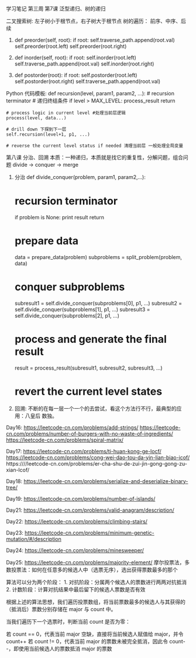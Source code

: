 学习笔记
第三周 第7课 泛型递归、树的递归

二叉搜索树: 左子树小于根节点，右子树大于根节点
树的遍历： 前序、中序、后续
1. def preorder(self, root):
    if root:
        self.traverse_path.append(root.val)
        self.preorder(root.left)
        self.preorder(root.right)

2. def inorder(self, root):
    if root:
        self.inorder(root.left)
        self.traverse_path.append(root.val)
        self.inorder(root.right)

3. def postorder(root):
    if root:
        self.postorder(root.left)
        self.postorder(root.right)
        self.traverse_path.append(root.val)

Python 代码模板:
def recursion(level, param1, param2, ...):
    # recursion terminator # 递归终结条件
    if level > MAX_LEVEL:
        process_result
        return

    # process logic in current level #处理当前层逻辑
    process(level, data...)

    # drill down 下探到下一层
    self.recursion(level+1, p1, ...)

    # reverse the current level status if needed 清理当前层 一般处理全局变量


第八课 分治、回溯
本质：一种递归，本质就是找它的重复性，分解问题，组合问题
divide -> conquer -> merge

1) 分治
def divide_conquer(problem, param1, param2,...):
    # recursion terminator
    if problem is None:
        print result
        return

    # prepare data
    data = prepare_data(problem)
    subproblems = split_problem(problem, data)

    # conquer subproblems
    subresult1 = self.divide_conquer(subproblems[0], p1, ...)
    subresult2 = self.divide_conquer(subproblems[1], p1, ...)
    subresult3 = self.divide_conquer(subproblems[2], p1, ...)

    # process and generate the final result
    result = process_result(subresult1, subresult2, subresult3, ...)

    # revert the current level states


2) 回溯: 不断的在每一层一个一个的去尝试，看这个方法行不行，最典型的应用：八皇后 数独。



Day16:
https://leetcode-cn.com/problems/add-strings/
https://leetcode-cn.com/problems/number-of-burgers-with-no-waste-of-ingredients/
https://leetcode-cn.com/problems/spiral-matrix/

Day17:
https://leetcode-cn.com/problems/ti-huan-kong-ge-locf/
https://leetcode-cn.com/problems/cong-wei-dao-tou-da-yin-lian-biao-icof/
https:////leetcode-cn.com/problems/er-cha-shu-de-zui-jin-gong-gong-zu-xian-lcof/

Day18:
https://leetcode-cn.com/problems/serialize-and-deserialize-binary-tree/

Day19:
https://leetcode-cn.com/problems/number-of-islands/

Day21:
https://leetcode-cn.com/problems/valid-anagram/description/

Day22:
https://leetcode-cn.com/problems/climbing-stairs/

Day23:
https://leetcode-cn.com/problems/minimum-genetic-mutation/#/description

Day24:
https://leetcode-cn.com/problems/minesweeper/

Day25:
https://leetcode-cn.com/problems/majority-element/
摩尔投票法，多数投票法：如何在任意多的候选人中（选票无序），选出获得票数最多的那个

算法可以分为两个阶段：
    1. 对抗阶段：分属两个候选人的票数进行两两对抗抵消
    2. 计数阶段：计算对抗结果中最后留下的候选人票数是否有效

根据上述的算法思想，我们遍历投票数组，将当前票数最多的候选人与其获得的（抵消后）票数分别存储在 major 与 count 中。

当我们遍历下一个选票时，判断当前 count 是否为零：

若 count == 0，代表当前 major 空缺，直接将当前候选人赋值给 major，并令 count++
若 count != 0，代表当前 major 的票数未被完全抵消，因此令 count--，即使用当前候选人的票数抵消 major 的票数
